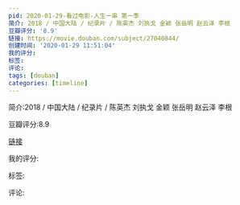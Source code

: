 ```yaml
---
pid: 2020-01-29-看过电影-人生一串 第一季
简介: 2018 / 中国大陆 / 纪录片 / 陈英杰 刘执戈 金颖 张岳明 赵云泽 李根
豆瓣评分: '8.9'
链接: https://movie.douban.com/subject/27040844/
创建时间: '2020-01-29 11:51:04'
我的评分:
标签:
评论:
tags: [douban]
categories: [timeline]
---
```

简介:2018 / 中国大陆 / 纪录片 / 陈英杰 刘执戈 金颖 张岳明 赵云泽 李根

豆瓣评分:8.9

[链接](https://movie.douban.com/subject/27040844/)

我的评分:

标签:

评论:

